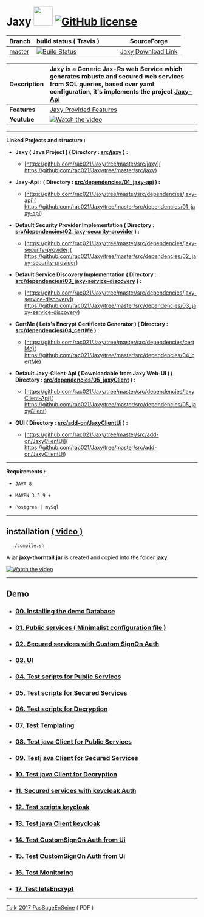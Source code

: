 # Jaxy  <img src="https://cloud.githubusercontent.com/assets/7684497/25315596/e191fb00-2857-11e7-99bf-8e233b4eb795.jpg" width="50"> [![GitHub license](https://img.shields.io/github/license/mashape/apistatus.svg)](https://opensource.org/licenses/MIT)



| Branch    | build status ( Travis ) &nbsp;&nbsp;&nbsp;&nbsp;&nbsp;&nbsp;&nbsp;&nbsp; | SourceForge |
|-----------|---------------|---------------------------|
| [master](https://github.com/rac021/Jaxy/tree/master)  | [![Build Status](https://travis-ci.org/ontop/ontop.svg?branch=master)](https://travis-ci.org/rac021/Jaxy) | [ Jaxy Download Link ]( https://sourceforge.net/projects/jaxy/)


| **Description** | **Jaxy** is a Generic Jax-Rs web Service which generates robuste and secured **web services** from **SQL queries**, based over yaml configuration, it's implements the project **[Jaxy-Api]( https://github.com/rac021/Jaxy/tree/master/src/dependencies/01_jaxy-api)**  | 
|:-------------|:-------------|
| **Features** |  [ Jaxy Provided Features ](https://github.com/rac021/Jaxy/tree/master/docs)            |
| **Youtube**  |  [![Watch the video](https://user-images.githubusercontent.com/7684497/50719557-12ee6000-109e-11e9-8b9e-4c085b9b0760.png)](https://www.youtube.com/watch?v=6IqxzSankpw&list=PLgd4yhA9GWz3lc2XmuW1lwlH3sjT4gHwa)  |


------------------------------------------------------

**Linked Projects and structure :** 

- **Jaxy ( Java Project ) ( Directory : [src/jaxy](https://github.com/rac021/Jaxy/tree/master/src/jaxy) ) :**
   * [https://github.com/rac021/Jaxy/tree/master/src/jaxy]( https://github.com/rac021/Jaxy/tree/master/src/jaxy) 
      
- **Jaxy-Api : ( Directory : [src/dependencies/01_jaxy-api](https://github.com/rac021/Jaxy/tree/master/src/dependencies/01_jaxy-api) ) :**
   * [https://github.com/rac021/Jaxy/tree/master/src/dependencies/jaxy-api]( https://github.com/rac021/Jaxy/tree/master/src/dependencies/01_jaxy-api)

- **Default Security Provider Implementation ( Directory : [src/dependencies/02_jaxy-security-provider](https://github.com/rac021/Jaxy/tree/master/src/dependencies/02_jaxy-security-provider) ) :**
   * [https://github.com/rac021/Jaxy/tree/master/src/dependencies/jaxy-security-provider]( https://github.com/rac021/Jaxy/tree/master/src/dependencies/02_jaxy-security-provider) 
     
- **Default Service Discovery Implementation  ( Directory : [src/dependencies/03_jaxy-service-discovery](https://github.com/rac021/Jaxy/tree/master/src/dependencies/03_jaxy-service-discovery) ) :**
   * [https://github.com/rac021/Jaxy/tree/master/src/dependencies/jaxy-service-discovery]( https://github.com/rac021/Jaxy/tree/master/src/dependencies/03_jaxy-service-discovery) 

- **CertMe ( Lets's Encrypt Certificate Generator ) ( Directory : [src/dependencies/04_certMe](https://github.com/rac021/Jaxy/tree/master/src/dependencies/04_certMe) ) :**
   * [https://github.com/rac021/Jaxy/tree/master/src/dependencies/certMe]( https://github.com/rac021/Jaxy/tree/master/src/dependencies/04_certMe) 

- **Default Jaxy-Client-Api ( Downloadable from Jaxy Web-UI ) ( Directory : [src/dependencies/05_jaxyClient](https://github.com/rac021/Jaxy/tree/master/src/dependencies/05_jaxyClient) ) :**
   * [https://github.com/rac021/Jaxy/tree/master/src/dependencies/jaxyClient-Api]( https://github.com/rac021/Jaxy/tree/master/src/dependencies/05_jaxyClient) 
   
- **GUI ( Directory : [src/add-on/JaxyClientUi](https://github.com/rac021/Jaxy/tree/master/src/add-on/JaxyClientUi) ) :**
   * [https://github.com/rac021/Jaxy/tree/master/src/add-on/JaxyClientUi]( https://github.com/rac021/Jaxy/tree/master/src/add-on/JaxyClientUi) 

-----------------------------------------------------

**Requirements :**

-    `JAVA 8`
    
-    `MAVEN 3.3.9 + `
   
-    `Postgres | mySql `

-----------------------------------------------------

## installation [ (  video ) ](https://www.youtube.com/watch?v=6IqxzSankpw&list=PLgd4yhA9GWz3lc2XmuW1lwlH3sjT4gHwa&index=1)

```xml
  ./compile.sh
``` 
A jar **jaxy-thorntail.jar** is created and copied into the folder **[jaxy](https://github.com/rac021/Jaxy/tree/master/jaxy)**

  [![Watch the video](https://user-images.githubusercontent.com/7684497/50618868-c831e400-0ef5-11e9-8049-84d5c4566fb8.jpg)](https://www.youtube.com/watch?v=6IqxzSankpw&list=PLgd4yhA9GWz3lc2XmuW1lwlH3sjT4gHwa&index=1)
  
------------------------------------------------------

## Demo 

 -  ### [ 00. Installing the demo Database](https://github.com/rac021/Jaxy/tree/master/jaxy/demo/00_db-script)
 
 -  ### [ 01. Public services ( Minimalist configuration file ) ](https://github.com/rac021/Jaxy/tree/master/jaxy/demo/01_public_services)
 
 -  ### [ 02. Secured services with Custom SignOn Auth ](https://github.com/rac021/Jaxy/tree/master/jaxy/demo/02_secured_services_with_custom_signon_auth)
 
 -  ### [ 03. UI](https://github.com/rac021/Jaxy/tree/master/jaxy/demo/03_ui)
 
 -  ### [ 04. Test scripts for Public Services](https://github.com/rac021/Jaxy/tree/master/jaxy/demo/04_test_scripts_for_public_services)
 
 -  ### [ 05. Test scripts for Secured Services](https://github.com/rac021/Jaxy/tree/master/jaxy/demo/05_test_scripts_for_secured_services)
  
 -  ### [ 06. Test scripts for Decryption](https://github.com/rac021/Jaxy/tree/master/jaxy/demo/06_test_scripts_for_decryption)
  
 -  ### [ 07. Test Templating](https://github.com/rac021/Jaxy/tree/master/jaxy/demo/07_test_templating)
 
 -  ### [ 08. Test java Client for Public Services](https://github.com/rac021/Jaxy/tree/master/jaxy/demo/08_test_java_client_for_public_services)
  
 -  ### [ 09. Testj ava Client for Secured Services](https://github.com/rac021/Jaxy/tree/master/jaxy/demo/09_test_java_client_for_secured_services)
 
 -  ### [ 10. Test java Client for Decryption](https://github.com/rac021/Jaxy/tree/master/jaxy/demo/10_test_java_client_for_decryption)
 
 -  ### [ 11. Secured services with keycloak Auth](https://github.com/rac021/Jaxy/tree/master/jaxy/demo/11_secured_services_with_keycloak_auth)
 
 -  ### [ 12. Test scripts keycloak](https://github.com/rac021/Jaxy/tree/master/jaxy/demo/12_test_scripts_keycloak)
 
 -  ### [ 13. Test java Client keycloak](https://github.com/rac021/Jaxy/tree/master/jaxy/demo/13_test_java_client_keycloak)
 
 -  ### [ 14. Test CustomSignOn Auth from Ui](https://github.com/rac021/Jaxy/tree/master/jaxy/demo/14_test_CustomSignOn_Auth_from_Ui)

 -  ### [ 15. Test CustomSignOn Auth from Ui](https://github.com/rac021/Jaxy/tree/master/jaxy/demo/15_test_KeyCloak_Auth_from_Ui)

 -  ### [ 16. Test Monitoring](https://github.com/rac021/Jaxy/tree/master/jaxy/demo/16_test_monitoring)

 -  ### [ 17. Test letsEncrypt](https://github.com/rac021/Jaxy/tree/master/jaxy/demo/17_test_letsEncrypt)
 
------------------------------------------------------


  [Talk_2017_PasSageEnSeine]( https://github.com/rac021/Jax-Y/blob/master/demo_sourceForge/Talk_PasSageEnSeine/Jax-Y.pdf
) ( PDF ) 


